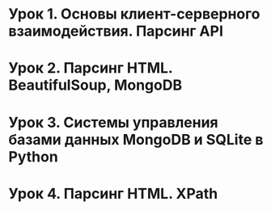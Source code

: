 # Урок 1. Основы клиент-серверного взаимодействия. Парсинг API

# Урок 2. Парсинг HTML. BeautifulSoup, MongoDB

# Урок 3. Системы управления базами данных MongoDB и SQLite в Python

# Урок 4. Парсинг HTML. XPath